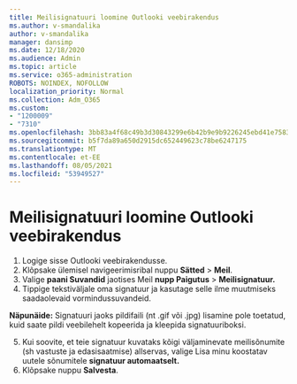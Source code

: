 ```yaml
---
title: Meilisignatuuri loomine Outlooki veebirakendus
ms.author: v-smandalika
author: v-smandalika
manager: dansimp
ms.date: 12/18/2020
ms.audience: Admin
ms.topic: article
ms.service: o365-administration
ROBOTS: NOINDEX, NOFOLLOW
localization_priority: Normal
ms.collection: Adm_O365
ms.custom:
- "1200009"
- "7310"
ms.openlocfilehash: 3bb83a4f68c49b3d30843299e6b42b9e9b9226245ebd41e75831694b95839c46
ms.sourcegitcommit: b5f7da89a650d2915dc652449623c78be6247175
ms.translationtype: MT
ms.contentlocale: et-EE
ms.lasthandoff: 08/05/2021
ms.locfileid: "53949527"
---
```

# <a name="create-an-email-signature-in-outlook-on-the-web"></a>Meilisignatuuri loomine Outlooki veebirakendus

1. Logige sisse Outlooki veebirakendusse.
2. Klõpsake ülemisel navigeerimisribal nuppu **Sätted**  >  **Meil**.
3. Valige **paani Suvandid** jaotises Meil **nupp Paigutus**  >  **Meilisignatuur.**
4. Tippige tekstiväljale oma signatuur ja kasutage selle ilme muutmiseks saadaolevaid vormindussuvandeid.

**Näpunäide:** Signatuuri jaoks pildifaili (nt .gif või .jpg) lisamine pole toetatud, kuid saate pildi veebilehelt kopeerida ja kleepida signatuuriboksi.

5. Kui soovite, et teie signatuur kuvataks kõigi väljaminevate meilisõnumite (sh vastuste ja edasisaatmise) allservas, valige Lisa minu koostatav uutele sõnumitele **signatuur automaatselt.**
6. Klõpsake nuppu **Salvesta**.
